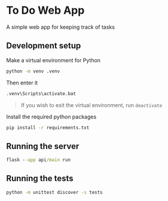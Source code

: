 # To Do Web App
A simple web app for keeping track of tasks

## Development setup
Make a virtual environment for Python
```bat
python -m venv .venv
```

Then enter it
```bat
.venv\Scripts\activate.bat
```

> If you wish to exit the virtual environment, run `deactivate` 

Install the required python packages
```bat
pip install -r requirements.txt
```

## Running the server
```bat
flask --app api/main run
```

## Running the tests
```bat
python -m unittest discover -s tests
```
